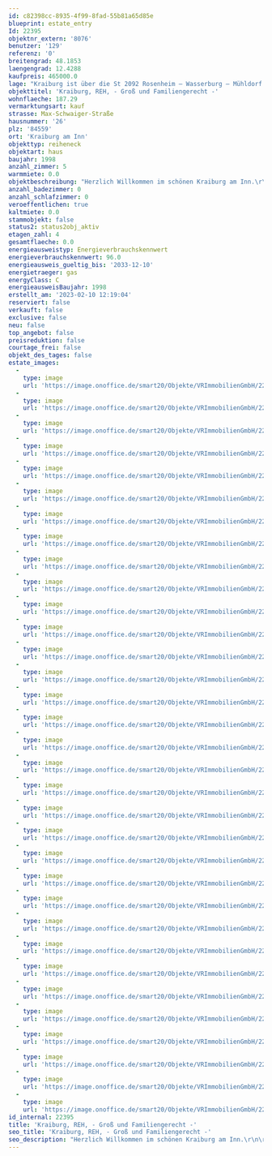 ```yaml
---
id: c82398cc-8935-4f99-8fad-55b81a65d85e
blueprint: estate_entry
Id: 22395
objektnr_extern: '8076'
benutzer: '129'
referenz: '0'
breitengrad: 48.1853
laengengrad: 12.4288
kaufpreis: 465000.0
lage: "Kraiburg ist über die St 2092 Rosenheim – Wasserburg – Mühldorf erreichbar.\r\n\r\n\r\nDie nächste Anschlussmöglichkeit an das Bahnstreckennetz ist über die Stadt Waldkraiburg gegeben.\r\n\r\n\r\nÖffentliche Busverbindungen in die umliegenden Städte bzw. Gemeinden sind vorhanden.\r\n\r\n\r\nKraiburg am Inn ist ein Markt im oberbayerischen Landkreis Mühldorf am Inn und Sitz der Verwaltungsgemeinschaft Kraiburg am Inn. Die Verwaltungsgemeinschaft besteht aus dem Markt Kraiburg und den Gemeinden Jettenbach und Taufkirchen. Kraiburg liegt in der Region Südostoberbayern im Alpenvorland an der südlichen Seite den Inns. Die Entfernungen zur Kreisstadt Mühldorf beträgt rund 14 km. Die Entfernungen zur Landeshauptstadt München beträgt ca. 73 km. \r\n\r\n\r\nIn der Gemeinde Kraiburg oder in der Nähe liegende Stadt Waldkraiburg sind die Einrichtungen des täglichen Bedarfs, Ärzte usw. gegeben. Der Markt Kraiburg verfügt selbst über die Gewerke Handel, Verkehr, Baugewerke und verarbeitendes Gewerbe.\r\n\r\n\r\nKulturell bietet der Landkreis Mühldorf mit zahlreichen Konzerten, Veranstaltungen und einem breit gefächerten Sportangebot große Möglichkeiten. Ebenfalls sind in einer Fahrzeit von ca. einer Stunde attraktive Städte wie München, Rosenheim, Wasserburg, Burghausen, Landshut und der Chiemsee sowie die Chiemgauer Alpen erreichbar.  \r\n\r\n\r\nAktuell hat Kraiburg ca. 4.000 Einwohner.\r\n\r\n\r\nDas Verkaufsobjekt liegt in sehr guter und ruhiger Lage im Ortsgebiet."
objekttitel: 'Kraiburg, REH, - Groß und Familiengerecht -'
wohnflaeche: 187.29
vermarktungsart: kauf
strasse: Max-Schwaiger-Straße
hausnummer: '26'
plz: '84559'
ort: 'Kraiburg am Inn'
objekttyp: reiheneck
objektart: haus
baujahr: 1998
anzahl_zimmer: 5
warmmiete: 0.0
objektbeschreibung: "Herzlich Willkommen im schönen Kraiburg am Inn.\r\n\r\nHeute möchten wir Ihnen ein attraktives Reiheneckhaus mit Einzelgarage und Kfz-Stellplatz (beide direkt am Haus) mit  pflegeleichtem Grundstück in  sehr guter und ruhiger Ortslage anbieten.\r\n\r\nDas Anwesen wurde im Jahre 1998 in massiver  Bauausführung errichtet und hat die klassische Raumaufteilung eines Reihenhauses. Das Haus befindet sich in einem sehr guten, gepflegten und modernisierten Zustand.\r\n\r\n\r\nEs stehen folgende Räume zur Verfügung:\r\n\r\nA) Erdgeschoss\r\n\r\n- Flur\r\n- WC\r\n- Garderobe \r\n- Kochen/Essen \r\n- Wohnen\r\n- Terrasse\r\n\r\nB) Obergeschoss\r\n\r\n- Flur\r\n- Bad (Fenster, Wanne, Dusche)\r\n- Kind 2\r\n- Schlafen\r\n- Kind 1\r\n- Balkon\r\n\r\nC) Dachgeschoss\r\n\r\n- Flur\r\n- Studio\r\n- Bad/WC\r\n- Balkon\r\n\r\nD) Kellergeschoss\r\n\r\n- Vorraum\r\n- Waschen\r\n- Vorräte/Heizung\r\n- Hobbyraum (mit Heizung)\r\n\r\n\r\nDas Anwesen wurde in guter Bauausstattung errichtet. Ebenfalls erfolgten in den letzten Jahren folgende  Renovierungen/Modernisierungen des Objekts: \r\n\r\n- Erneuerung Dachflächenfenster mit E-Jalousien, ca. 2022\r\n- Umrüstung der Zentralheizung auf Gas (neue Kesselanlage + Solar), ca. 2015\r\n- Einbau Badezimmer im Dachgeschoss, ca. 2015\r\n- Dachisolierung,  ca. 2015\r\n- Erneuerung Rollladenbehänge (Westseite), ca. 2022\r\n- Anstrich Fenster und Fassade, ca. 2015\r\n- Erneuerung Balkon im Dachgeschoss, ca. 2018\r\n- Einbau einer Entkalkungsanlage, ca. 2005\r\n- Elektromarkise Terrasse, ca. 2022\r\n \r\nDas Anwesen wird frei übergeben und kann dann sofort bezogen und genutzt werden.\r\n\r\nGerne zeigen wir Ihnen das Objekt in einem unverbindlichen Besichtigungstermin und informieren Sie über weitere Details."
anzahl_badezimmer: 0
anzahl_schlafzimmer: 0
veroeffentlichen: true
kaltmiete: 0.0
stammobjekt: false
status2: status2obj_aktiv
etagen_zahl: 4
gesamtflaeche: 0.0
energieausweistyp: Energieverbrauchskennwert
energieverbrauchskennwert: 96.0
energieausweis_gueltig_bis: '2033-12-10'
energietraeger: gas
energyClass: C
energieausweisBaujahr: 1998
erstellt_am: '2023-02-10 12:19:04'
reserviert: false
verkauft: false
exclusive: false
neu: false
top_angebot: false
preisreduktion: false
courtage_frei: false
objekt_des_tages: false
estate_images:
  -
    type: image
    url: 'https://image.onoffice.de/smart20/Objekte/VRImmobilienGmbH/22395/fa0318a9-184c-4d6a-9449-259c58b3180b.jpg'
  -
    type: image
    url: 'https://image.onoffice.de/smart20/Objekte/VRImmobilienGmbH/22395/a837e5ee-e9a4-43ff-bd44-39c785af1e71.jpg'
  -
    type: image
    url: 'https://image.onoffice.de/smart20/Objekte/VRImmobilienGmbH/22395/163c8c56-0ea8-4adf-a965-0a50f998e9c0.jpg'
  -
    type: image
    url: 'https://image.onoffice.de/smart20/Objekte/VRImmobilienGmbH/22395/ee1fb2ce-a112-44bb-ba1b-b8933f568973.jpg'
  -
    type: image
    url: 'https://image.onoffice.de/smart20/Objekte/VRImmobilienGmbH/22395/b1431acd-afae-4bd0-ac61-dc68ed03c683.jpg'
  -
    type: image
    url: 'https://image.onoffice.de/smart20/Objekte/VRImmobilienGmbH/22395/acdda515-57e2-4e2f-b477-54cb0f192e76.jpg'
  -
    type: image
    url: 'https://image.onoffice.de/smart20/Objekte/VRImmobilienGmbH/22395/e4454b45-a34f-4fff-b08c-73256a53f549.jpg'
  -
    type: image
    url: 'https://image.onoffice.de/smart20/Objekte/VRImmobilienGmbH/22395/e26c3464-4288-4c8c-9408-62b659ea2e0c.jpg'
  -
    type: image
    url: 'https://image.onoffice.de/smart20/Objekte/VRImmobilienGmbH/22395/1893c2a6-057e-468f-bab6-fdb3745c2d77.jpg'
  -
    type: image
    url: 'https://image.onoffice.de/smart20/Objekte/VRImmobilienGmbH/22395/75d9b316-1e0a-46aa-815a-21a5c97a1df2.jpg'
  -
    type: image
    url: 'https://image.onoffice.de/smart20/Objekte/VRImmobilienGmbH/22395/8484f4ab-a253-42a8-8849-30273be40b3a.jpg'
  -
    type: image
    url: 'https://image.onoffice.de/smart20/Objekte/VRImmobilienGmbH/22395/ee1ff66c-3bcb-4491-81d3-e88ee89e4cf7.jpg'
  -
    type: image
    url: 'https://image.onoffice.de/smart20/Objekte/VRImmobilienGmbH/22395/290da638-f403-43bd-b835-6ab9da37b435.jpg'
  -
    type: image
    url: 'https://image.onoffice.de/smart20/Objekte/VRImmobilienGmbH/22395/de7ec290-793a-4d5c-a759-a7c5d8b041ec.jpg'
  -
    type: image
    url: 'https://image.onoffice.de/smart20/Objekte/VRImmobilienGmbH/22395/a44ee1aa-07a2-4030-9d84-f9f3d9443c30.jpg'
  -
    type: image
    url: 'https://image.onoffice.de/smart20/Objekte/VRImmobilienGmbH/22395/82d359c3-01ee-4697-96b6-23a725d36d6a.jpg'
  -
    type: image
    url: 'https://image.onoffice.de/smart20/Objekte/VRImmobilienGmbH/22395/d586a079-a439-45c8-a950-4b554e5aae9b.jpg'
  -
    type: image
    url: 'https://image.onoffice.de/smart20/Objekte/VRImmobilienGmbH/22395/1defd9b6-777d-49ae-8c28-52524f803ce6.jpg'
  -
    type: image
    url: 'https://image.onoffice.de/smart20/Objekte/VRImmobilienGmbH/22395/9b8d26b0-ba3e-4e3a-805c-1498e62a4a51.jpg'
  -
    type: image
    url: 'https://image.onoffice.de/smart20/Objekte/VRImmobilienGmbH/22395/a073b445-dbff-4977-ab64-2f9683b29ebb.jpg'
  -
    type: image
    url: 'https://image.onoffice.de/smart20/Objekte/VRImmobilienGmbH/22395/efd41c51-8729-4b12-a03c-699bc0a207cf.jpg'
  -
    type: image
    url: 'https://image.onoffice.de/smart20/Objekte/VRImmobilienGmbH/22395/414ca0a0-563b-4ddd-8646-22faabe6f2f0.jpg'
  -
    type: image
    url: 'https://image.onoffice.de/smart20/Objekte/VRImmobilienGmbH/22395/6358c89d-f6d2-4d2a-8cf0-5d7e59c3257e.jpg'
  -
    type: image
    url: 'https://image.onoffice.de/smart20/Objekte/VRImmobilienGmbH/22395/74081d31-c7d1-4dca-b052-72339a01ccb1.jpg'
  -
    type: image
    url: 'https://image.onoffice.de/smart20/Objekte/VRImmobilienGmbH/22395/9c99df90-5c74-4b75-ab92-5b26004a753f.jpg'
  -
    type: image
    url: 'https://image.onoffice.de/smart20/Objekte/VRImmobilienGmbH/22395/6beb3398-4e84-4629-a62e-c173a368a95c.jpg'
  -
    type: image
    url: 'https://image.onoffice.de/smart20/Objekte/VRImmobilienGmbH/22395/b7d73450-bb7e-4f21-bd74-8348eed58854.jpg'
  -
    type: image
    url: 'https://image.onoffice.de/smart20/Objekte/VRImmobilienGmbH/22395/85b19390-1e91-4150-b132-c6429614f7d9.jpg'
  -
    type: image
    url: 'https://image.onoffice.de/smart20/Objekte/VRImmobilienGmbH/22395/b2af1d78-5dcd-4508-8d1c-c7b448b4defa.jpg'
  -
    type: image
    url: 'https://image.onoffice.de/smart20/Objekte/VRImmobilienGmbH/22395/f069f72b-1174-430b-9b02-ad2075a92cf9.jpg'
  -
    type: image
    url: 'https://image.onoffice.de/smart20/Objekte/VRImmobilienGmbH/22395/9ec306e3-e7c8-48bf-8afa-1a61e537cf46.jpg'
  -
    type: image
    url: 'https://image.onoffice.de/smart20/Objekte/VRImmobilienGmbH/22395/3cbafa86-0263-426c-9c41-bbcb58acc1e0.jpg'
  -
    type: image
    url: 'https://image.onoffice.de/smart20/Objekte/VRImmobilienGmbH/22395/1ba6ac04-d4a9-460a-adfa-2148ea4c068f.jpg'
id_internal: 22395
title: 'Kraiburg, REH, - Groß und Familiengerecht -'
seo_title: 'Kraiburg, REH, - Groß und Familiengerecht -'
seo_description: "Herzlich Willkommen im schönen Kraiburg am Inn.\r\n\r\nHeute möchten wir Ihnen ein attraktives Reiheneckhaus mit Einzelgarage und Kfz-Stellplatz (beide direkt am "
---
```

